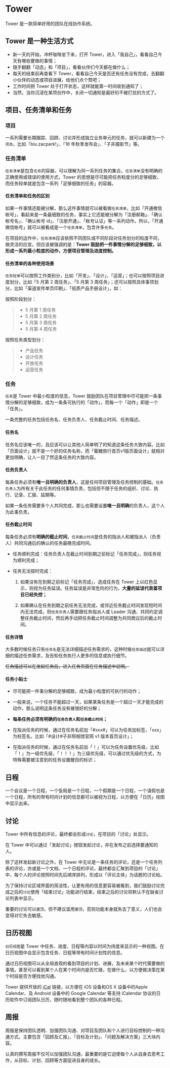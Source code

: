 # Tower

Tower 是一款简单好用的团队在线协作系统。

## Tower 是一种生活方式

- 新一天的开始，冲杯咖啡坐下来，打开 Tower，进入「我自己」，看看自己今天有哪些要做的事情；
- 随手翻翻「动态」和「项目」，看看伙伴们今天都在做什么；
- 每天的结束前再查看下 Tower，看看自己今天是否还有任务没有完成，去翻翻小伙伴的动态或项目进展，给他们点个赞吧；
- 工作时间把 Tower 处于打开状态，这样就能第一时间收到通知了；
- 当然，当你沉浸在某项创作中，关闭一切通知是最好的不被打扰的方式了。

## 项目、任务清单和任务

### 项目

一系列需要长期跟踪、回顾、讨论并形成独立业务单元的任务，就可以新建为一个`项目`，比如「biu.zacpark!」、「16 年秋季发布会」、「子非摄影节」等。

### 任务清单

`任务清单`是包含`任务`的容器，可以理解为同一系列任务的集合。`任务清单`没有明确的正确使用或错误的使用方式，Tower 的思想是尽可能把任务粒度分的足够细致，而任务轻单就是包含一系列「足够细致的任务」的容器。

#### 任务清单和任务的区别

如果一件事情还能被分解，那么这件事情就可以被看做`任务清单`，比如「开通微信帐号」，看起来是一条最细致的任务，事实上它还能被分解为「注册邮箱」、「确认帐号名」、「确认帐号 id」、「注册开通」、「帐号认证」等一系列动作。所以，「开通微信帐号」就可以被看成是一个`任务清单`，包含许多`任务`。

在项目的运作中，`任务清单`应该依照不同团队或不同阶段对任务划分的粒度不同，做灵活的应变。但应该被强调的是：**Tower 鼓励把一件事情分解的足够细致，以形成一系列最小粒度的动作，方便项目管理及进度控制。**

#### 任务清单的各种使用场景

`任务轻单`可以按照工作类别分，比如「开发」、「设计」、「运营」；也可以按照项目进度划分，比如「5 月第 2 周任务」、「5 月第 3 周任务」；还可以按照具体事项划分，比如「渠道宣传单页印刷」、「纸质产品手册设计」，如：

按照阶段划分：
> - 5 月第 1 周任务
> - 5 月第 2 周任务 
> - 5 月第 3 周任务
> - 5 月第 4 周任务

按照任务类型划分：
> - 产品任务
> - 设计任务
> - 开放任务
> - 运营任务

### 任务

`任务`是 Tower 中最小粒度的信息，Tower 鼓励团队在项目管理中尽可能把一条事情分解的足够细致，成为一条条可执行的「动作」，而每一个「动作」即是一个「任务」。

一条完整的任务包括任务名、任务负责人、任务截止时间、任务描述。

#### 任务名

任务名应该唯一的，且应该可以让其他人简单明了的知道这条任务大致内容。比如「页面设计」就不是一个好的任务名称，而「蜜糖旅行首页v1版页面设计」就相对更加明确，让人一目了然这条任务的大致内容。

#### 任务负责人

每条任务必须有**唯一且明确的负责人**，这是任何项目管理及任务控制的基础。`任务负责人`为所有关于此任务的任何事情负责，包括但不限于任务的组织、讨论、执行、记录、汇报、延期等。

如果一条任务需要多个人共同完成，那么也需要设置**唯一且明确**的负责人，这个人为此事负责。

#### 任务截止时间

每条任务必须有**明确的截止时间**，`任务截止时间`是任务的指派人和被指派人（负责人）共同沟通后的确认的任务最晚完成时间。

- 任务顺利完成：任务负责人在截止时间到期之前标记「任务完成」，则任务视为顺利完成；

- 任务无法按时完成：

	1. 如果没有在到期之前标记「任务完成」，造成任务在 Tower 上以红色显示，则视为任务延误。任务延误是非常危险的行为，**大量的延误代表着项目已经失控；**

	2. 如果确认在任务到期之前任务无法完成，或邻近任务截止时间发现短时间内无法完成，则`任务负责人`需要跟任务指派人或 Leader 沟通，共同约定调整任务截止时间，然后再手动把任务截止时间调整为共同商议后的截止时间。

#### 任务详情

大多数时候任务只有`任务名`是无法详细描述任务需求的，这种时候`任务描述`就可以详细的描述任务需求，及告知任务执行人更多的信息或执行细节。

~~任务描述可以在发起任务后，进入任务页面在任务描述中说明。~~

#### 任务小贴士

- 尽可能把一件事分解的足够细致，成为最小粒度的可执行的动作；

- 一般来说，一个任务不能超过一天，如果某条任务是一个超过一天才能完成的动作，那么说明这条任务没有被很好的分解；

- **每条任务必须有明确的`任务负责人`和`任务截止时间`；**

- 在指派任务的时候，通过在任务名前加「#xxx#」可以为任务加标签，「xxx」为标签名，比如「#设计#子非照相馆官网 v1 版本首页设计」；

- 在指派任务的时候，通过在任务名前加「！」可以为任务设置优先级，比如「！」为一级优先级，「！！！」为三级优先级，可以通过优先级的方式，为特殊需要被注意到的任务设置醒目的标识；

## 日程

一个会议是一个日程，一个饭局是一个日程，一个假期是一个日程，一个请假也是一个日程，所有的带有时间计划的信息都可以被视为日程，以方便在「日历」视图中显示出来。

## 讨论

Tower 中所有信息的评论，最终都会形成`讨论`，在项目的「讨论」处显示。

在 Tower 中可以通过「发起讨论」按钮发起讨论，并在发布之前选择要通知的人。

除了这样发起新讨论之外，在 Tower 中无论是一条任务的评论，还是一个任务列表的评论，亦或是一个文档、一个日程的评论，最终都会汇聚到项目的「讨论」中，每个人的评论按照时间先后顺序排列，形成以「评论主体」为话题的讨论帖。

为了保持讨论区域界面的简洁性，让更有用的信息更容易被看到，我们鼓励讨论完成之后的`讨论`使用「结束讨论」功能进行结束，结束之后的讨论将默认不在缺省讨论列表中显示。

重要的讨论可以`置顶`，但不建议滥用`置顶`，否则功能本身就失去了意义，人们也会变得对它失去敏感。

## 日历视图

`日历视图`是 Tower 中任务、进度、日程等内容以时间为纬度来显示的一种视图。在日历视图中会显示包含任务、日程等带有时间计划性的信息。

通过日历视图可以从全局直观的看到项目的计划、进展，及未来某个时代需要做的事情。甚至可以看到某个人在某个时间内是否忙碌，在做什么，以方便做决策在某个时段是否方便找他沟通。

Tower 提供开放的 [iCal](http://zh.wikipedia.org/wiki/ICalendar) 链接，以方便在 iOS 设备和OS X 设备中的Apple Calendar、及 Android 设备中的 Google Calendar 等支持 iCalendar 协议的日历软件中订阅团队日历，随时随地看到整个团队的各种日程。

## 周报

周报是保持团队透明、加强团队沟通、对项目及团队和个人进行目标控制的一种沟通方式。主要包含「回顾及汇报」、「目标及计划」、「问题及解决方案」三大块内容。

认真的撰写周报不仅可以加强团队沟通，最重要的是它迫使每个人从自身去思考工作，从目标、计划、回顾等方面促进自身的成长。
